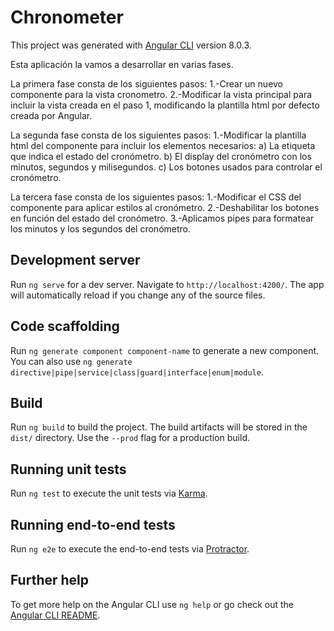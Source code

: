 # Chronometer

This project was generated with [Angular CLI](https://github.com/angular/angular-cli) version 8.0.3.

Esta aplicación la vamos a desarrollar en varias fases. 

La primera fase consta de los siguientes pasos:
    1.-Crear un nuevo componente para la vista cronometro.
    2.-Modificar la vista principal para incluir la vista creada en el paso 1, modificando la plantilla html por defecto creada por Angular.

La segunda fase consta de los siguientes pasos:
    1.-Modificar la plantilla html del componente para incluir los elementos necesarios:
        a) La etiqueta que indica el estado del cronómetro.
        b) El display del cronómetro con los minutos, segundos y milisegundos.
        c) Los botones usados para controlar el cronómetro.

La tercera fase consta de los siguientes pasos:
    1.-Modificar el CSS del componente para aplicar estilos al cronómetro.
    2.-Deshabilitar los botones en función del estado del cronómetro.
    3.-Aplicamos pipes para formatear los minutos y los segundos del cronómetro.


## Development server

Run `ng serve` for a dev server. Navigate to `http://localhost:4200/`. The app will automatically reload if you change any of the source files.

## Code scaffolding

Run `ng generate component component-name` to generate a new component. You can also use `ng generate directive|pipe|service|class|guard|interface|enum|module`.

## Build

Run `ng build` to build the project. The build artifacts will be stored in the `dist/` directory. Use the `--prod` flag for a production build.

## Running unit tests

Run `ng test` to execute the unit tests via [Karma](https://karma-runner.github.io).

## Running end-to-end tests

Run `ng e2e` to execute the end-to-end tests via [Protractor](http://www.protractortest.org/).

## Further help

To get more help on the Angular CLI use `ng help` or go check out the [Angular CLI README](https://github.com/angular/angular-cli/blob/master/README.md).
